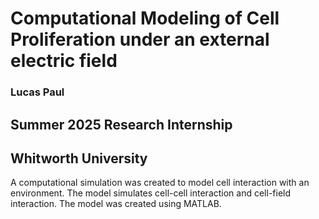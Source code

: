 # Computational Modeling of Cell Proliferation under an external electric field  
### Lucas Paul  
## Summer 2025 Research Internship  
## Whitworth University  

A computational simulation was created to model cell interaction with an environment. 
The model simulates cell-cell interaction and cell-field interaction. The model 
was created using MATLAB.
